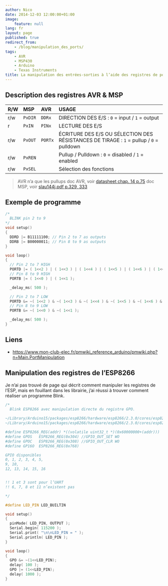 ```yaml
---
author: Nico
date: 2014-12-03 12:00:00+01:00
image:
    feature: null
lang: fr
layout: page
published: true
redirect_from:
    - /blog/manipulation_des_ports/
tags:
    - AVR
    - MSP430
    - Arduino
    - Texas Instruments
title: La manipulation des entrées-sorties à l’aide des registres de port
---
```


## Description des registres AVR & MSP

| R/W | MSP     | AVR     | USAGE                                                                                   |
| :-- | :------ | :------ | :-------------------------------------------------------------------------------------- |
| r/w | `PxDIR` | `DDRx`  | DIRECTION DES E/S : `0` = input / `1` = output                                          |
| r   | `PxIN`  | `PINx`  | LECTURE DES E/S                                                                         |
| r/w | `PxOUT` | `PORTx` | ÉCRITURE DES E/S OU SÉLECTION DES RÉSISTANCES DE TIRAGE : `1` = pullup / `0` = pulldown |
| r/w | `PxREN` |         | Pullup / Pulldown : `0` = disabled / `1` = enabled                                      |
| r/w | `PxSEL` |         | Sélection des fonctions                                                                 |

> AVR n’a que les pullups
> doc AVR, voir [datasheet chap. 14 p.75](https://ww1.microchip.com/downloads/en/DeviceDoc/Atmel-7810-Automotive-Microcontrollers-ATmega328P_Datasheet.pdf)
> doc MSP, voir [slau144j.pdf p.329, 333](https://www.ti.com/lit/ug/slau144j/slau144j.pdf)

## Exemple de programme

```c++
/*
  BLINK pin 2 to 9
*/
void setup()
{
  DDRD |= B11111100; // Pin 2 to 7 as outputs
  DDRB |= B00000011; // Pin 8 to 9 as outputs
}

void loop()
{
  // Pin 2 to 7 HIGH
  PORTD |= ( 1<<2 ) | ( 1<<3 ) | ( 1<<4 ) | ( 1<<5 ) | ( 1<<6 ) | ( 1<<7 );
  // Pin 8 to 9 HIGH
  PORTB |= ( 1<<0 ) | ( 1<<1 );

  _delay_ms( 500 );

  // Pin 2 to 7 LOW
  PORTD &= ~( 1<<2 ) & ~( 1<<3 ) & ~( 1<<4 ) & ~( 1<<5 ) & ~( 1<<6 ) & ~( 1<<7 );
  // Pin 8 to 9 LOW
  PORTB &= ~( 1<<0 ) & ~( 1<<1 );

  _delay_ms( 500 );
}
```

## Liens

-   <https://www.mon-club-elec.fr/pmwiki_reference_arduino/pmwiki.php?n=Main.PortManipulation>

## Manipulation des registres de l’ESP8266

Je n’ai pas trouvé de page qui décrit comment manipuler les registres de l’ESP, mais en fouillant dans les librairie, j’ai réussi à trouver comment réaliser un programme Blink.

```c++
/*
  Blink ESP8266 avec manipulation directe du registre GPO.

~/Library/Arduino15/packages/esp8266/hardware/esp8266/2.3.0/cores/esp8266/core_esp8266_wiring_digital.c
~/Library/Arduino15/packages/esp8266/hardware/esp8266/2.3.0/cores/esp8266/esp8266_peri.h

#define ESP8266_REG(addr) *((volatile uint32_t *)(0x60000000+(addr)))
#define GPOS   ESP8266_REG(0x304) //GPIO_OUT_SET WO
#define GPOC   ESP8266_REG(0x308) //GPIO_OUT_CLR WO
#define GP16O  ESP8266_REG(0x768)

GPIO disponibles
0, 1, 2, 3, 4, 5,
9, 10,
12, 13, 14, 15, 16


!! 1 et 3 sont pour l’UART
!! 6, 7, 8 et 11 n’existent pas

*/

#define LED_PIN LED_BUILTIN

void setup()
{
  pinMode( LED_PIN, OUTPUT );
  Serial.begin( 115200 );
  Serial.print( "\n\nLED_PIN = " );
  Serial.println( LED_PIN );
}

void loop()
{
  GPO &= ~(1<<LED_PIN);
  delay( 100 );
  GPO |= (1<<LED_PIN);
  delay( 1000 );
}
```
